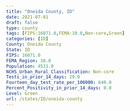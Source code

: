 ```yaml
---
title: "Oneida County, ID"
date: 2021-07-01
draft: false
type: county
tags: [FIPS:16071.0,FEMA:10.0,Non-core,Green]
categories: [ID]
County: Oneida County
State: ID
FIPS: 16071.0
FEMA_Region: 10.0
Population: 4531.0
NCHS_Urban_Rural_Classification: Non-core
Tests_in_prior_14_days: 29.0
Fourteen_day_test_rate_per_100000: 640.0
Percent_Positivity_in_prior_14_days: 0.0
Level: Green
url: /states/ID/oneida-county
---
```



